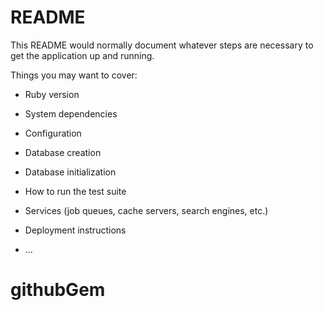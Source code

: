 # README

This README would normally document whatever steps are necessary to get the
application up and running.

Things you may want to cover:

* Ruby version

* System dependencies

* Configuration

* Database creation

* Database initialization

* How to run the test suite

* Services (job queues, cache servers, search engines, etc.)

* Deployment instructions

* ...




<!-- 

finished here the two methods on the blogs controller weren't able to be called #list and #languages

http://www.rubydoc.info/github/piotrmurach/github/master/Github/Client/Repos#languages-instance_method


http://www.rubydoc.info/github/piotrmurach/github/master/Github%2FClient%2FRepos:languages


 -->




 # githubGem
